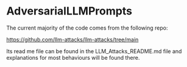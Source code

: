 # AdversarialLLMPrompts

The current majority of the code comes from the following repo:

https://github.com/llm-attacks/llm-attacks/tree/main

Its read me file can be found in the LLM_Attacks_README.md file and explanations for most behaviours will be found there.